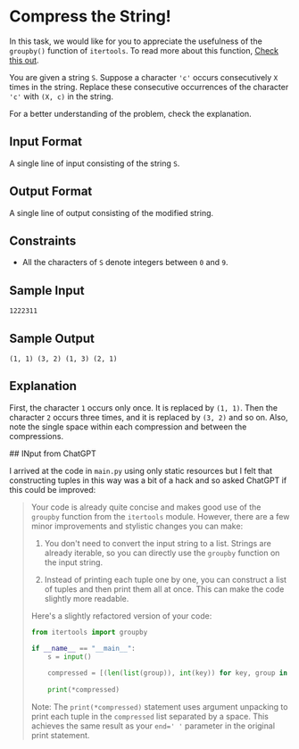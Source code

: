 # Compress the String!

In this task, we would like for you to appreciate the usefulness of the `groupby()` function of `itertools`. To read more about this function, [Check this out](https://docs.python.org/2/library/itertools.html#itertools.groupby).

You are given a string `S`. Suppose a character `'c'` occurs consecutively `X` times in the string. Replace these consecutive occurrences of the character `'c'` with `(X, c)` in the string.

For a better understanding of the problem, check the explanation.

## Input Format

A single line of input consisting of the string `S`.

## Output Format

A single line of output consisting of the modified string.

## Constraints

- All the characters of `S` denote integers between `0` and `9`.

## Sample Input

```
1222311
```

## Sample Output

```
(1, 1) (3, 2) (1, 3) (2, 1)
```

## Explanation

First, the character `1` occurs only once. It is replaced by `(1, 1)`. Then the character `2` occurs three times, and it is replaced by `(3, 2)` and so on. Also, note the single space within each compression and between the compressions.

## INput from ChatGPT

I arrived at the code in `main.py` using only static resources but I felt that constructing tuples in this way was a bit of a hack and so asked ChatGPT if this could be improved:

> Your code is already quite concise and makes good use of the `groupby` function from the `itertools` module. However, there are a few minor improvements and stylistic changes you can make:
> 
> 1. You don't need to convert the input string to a list. Strings are already iterable, so you can directly use the `groupby` function on the input string.
> 
> 2. Instead of printing each tuple one by one, you can construct a list of tuples and then print them all at once. This can make the code slightly more readable.
> 
> Here's a slightly refactored version of your code:
> 
> ```python
> from itertools import groupby
> 
> if __name__ == "__main__":
>     s = input()
>     
>     compressed = [(len(list(group)), int(key)) for key, group in groupby(s)]
>     
>     print(*compressed)
> ```
> 
> Note: The `print(*compressed)` statement uses argument unpacking to print each tuple in the `compressed` list separated by a space. This achieves the same result as your `end=' '` parameter in the original print statement.